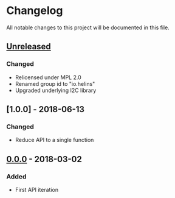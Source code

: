 # Changelog

All notable changes to this project will be documented in this file.



## [Unreleased]

### Changed

- Relicensed under MPL 2.0
- Renamed group id to "io.helins"
- Upgraded underlying I2C library



## [1.0.0] - 2018-06-13

### Changed

- Reduce API to a single function



## [0.0.0] - 2018-03-02

### Added

- First API iteration



[Unreleased]: https://github.com/helins/linux.i2c.horter-i2hae.clj/compare/1.0.0...HEAD
[0.0.0]: https://github.com/helins/linux.i2c.horter-i2hae.clj/compare/0.0.0...1.0.0
[0.0.0]: https://github.com/helins/linux.i2c.horter-i2hae.clj/tree/0.0.0
